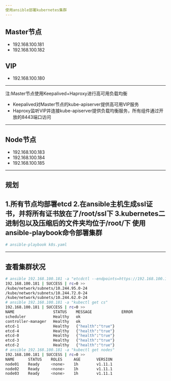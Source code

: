 ```yaml
---
使用ansible部署kubernetes集群
---
```

Master节点
---
+ 192.168.100.181
+ 192.168.100.182

VIP
---
+ 192.168.100.180
---

注:Master节点使用Keepalived+Haproxy进行高可用负载均衡
+ Keepalived对Master节点的kube-apiserver提供高可用VIP服务
+ Haproxy监听VIP并连接kube-apiserver提供负载均衡服务，所有组件通过开放的8443端口访问

---
Node节点
---
+ 192.168.100.183
+ 192.168.100.184
+ 192.168.100.185
---
规划
---
1.所有节点均部署etcd
2.在ansible主机生成ssl证书，并将所有证书放在了/root/ssl下
3.kubernetes二进制包以及压缩后的文件夹均位于/root/下
使用ansible-playbook命令部署集群
---
```bash
# ansible-playbook k8s.yaml
```
---
查看集群状况
---
```bash
# ansible 192.168.100.181 -a "etcdctl --endpoints=https://192.168.100.181:2379 ls /kube/network/subnets"
192.168.100.181 | SUCCESS | rc=0 >>
/kube/network/subnets/10.244.95.0-24
/kube/network/subnets/10.244.72.0-24
/kube/network/subnets/10.244.62.0-24
# ansible 192.168.100.181 -a "kubectl get cs"
192.168.100.181 | SUCCESS | rc=0 >>
NAME                 STATUS    MESSAGE             ERROR
scheduler            Healthy   ok                  
controller-manager   Healthy   ok                  
etcd-1               Healthy   {"health":"true"}   
etcd-4               Healthy   {"health":"true"}   
etcd-0               Healthy   {"health":"true"}   
etcd-3               Healthy   {"health":"true"}   
etcd-2               Healthy   {"health":"true"}   
# ansible 192.168.100.181 -a "kubectl get nodes"
192.168.100.181 | SUCCESS | rc=0 >>
NAME      STATUS    ROLES     AGE       VERSION
node01    Ready     <none>    1h        v1.11.1
node02    Ready     <none>    1h        v1.11.1
node03    Ready     <none>    1h        v1.11.1
